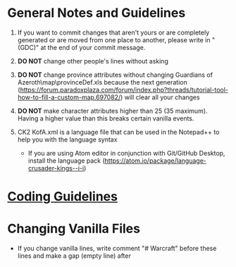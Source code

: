 # General Notes and Guidelines

1. If you want to commit changes that aren't yours or are completely generated or are moved from one place to another, please write in "(GDC)" at the end of your commit message.

2. **DO NOT** change other people's lines without asking

3. **DO NOT** change province attributes without changing Guardians of Azeroth\map\provinceDef.xls
because the next generation (https://forum.paradoxplaza.com/forum/index.php?threads/tutorial-tool-how-to-fill-a-custom-map.697082/) will clear all your changes

4. **DO NOT** make character attributes higher than 25 (35 maximum). Having a higher value than this breaks certain vanilla
events.

5. CK2 KofA.xml is a language file that can be used in the Notepad++ to help you with the language syntax
      - If you are using Atom editor in conjunction with Git/GitHub Desktop, install the language pack (https://atom.io/package/language-crusader-kings--i-i)

# [Coding Guidelines](DEVELOPMENT.md)
 
# Changing Vanilla Files
- If you change vanilla lines, write comment "# Warcraft" before these lines and make a gap (empty line) after